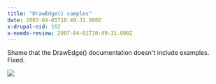 ```yaml
---
title: "DrawEdge() samples"
date: 2007-04-01T10:49:31.000Z
x-drupal-nid: 162
x-needs-review: 2007-04-01T10:49:31.000Z
---
```

Shame that the DrawEdge() documentation doesn't include examples. Fixed.

![](/content/system/files/images/draw_edge.png)
